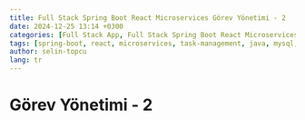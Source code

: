 ```yaml
---
title: Full Stack Spring Boot React Microservices Görev Yönetimi - 2
date: 2024-12-25 13:14 +0300
categories: [Full Stack App, Full Stack Spring Boot React Microservices Task Management]
tags: [spring-boot, react, microservices, task-management, java, mysql, redux, tailwindcss, material-ui, full-stack, web-development, api, rest, deployment, docker, cloud, devops, frontend, backend, scalable, responsive, user-interface, full-stack-development, javascript, java-backend, react-frontend, create]
author: selin-topcu
lang: tr
---
```


# Görev Yönetimi - 2
